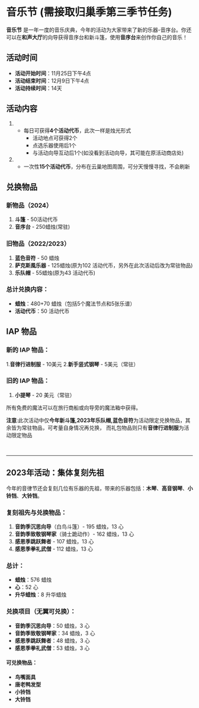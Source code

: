 # 音乐节 (需接取归巢季第三季节任务)

**音乐节** 是一年一度的音乐庆典，今年的活动为大家带来了新的乐器-音序台。你还可以在**和声大厅**的向导获得音序台和新斗篷，使用**音序台**来创作你自己的音乐！

## 活动时间
- **活动开始时间**：11月25日下午4点
- **活动结束时间**：12月9日下午4点
- **活动持续时间**：14天

## 活动内容

1. - 每日可获得**4个活动代币**，此次一样是烛光形式
     - 活动地点可获得2个
     - 点选乐器使用后1个
     - 与活动向导互动后1个(如没看到活动向导，其可能在原活动商店处)

2. - 一次性**15个活动代币**，分布在云巢地图周围，可分天慢慢寻找，不会刷新

## 兑换物品

### 新物品（2024）
1. **斗篷** - 50活动代币
2. **音序台** - 250蜡烛(常驻)

### 旧物品（2022/2023）
1. **蓝色音符** - 50 蜡烛
1. **萨克斯風乐器** - 125蜡烛(原为102 活动代币，另外在此次活动后改为常驻物品)
2. **乐队帽** - 55蜡烛(原为43 活动代币)

### 总计兑换内容：
- **蜡烛**：480+70 蜡烛（包括5个魔法节点和5张乐谱）
- **活动代币**：50 活动代币

## IAP 物品

### 新的 IAP 物品：
1.**音律行进制服** - 10美元
2.**新手竖式钢琴** - 5美元（常驻）

### 旧的 IAP 物品：
1. **小提琴** - 20 美元（常驻）

所有免费的魔法可以在旅行商船或向导旁的魔法箱中获得。

**注意**:此次活动中仅**今年新斗篷,2023年乐队帽,蓝色音符**为活动限定兑换物品，其余皆为常驻物品，可考量自身情况再兑换，
         而礼包物品则只有**音律行进制服**为活动限定物品

<br>

---

## 2023年活动：集体复刻先祖

今年的音律节还会复刻几位有乐器的先祖，带来的乐器包括：**木琴**、**高音钢琴**、**小铃铛**、**大铃铛**。

### 复刻祖先与兑换物品：
1. **音韵季沉思向导**（白鸟斗篷）- 195 蜡烛，13 心
2. **音韵季致敬钢琴家**（骑士跪动作）- 162 蜡烛，13 心
3. **感恩季跳跃舞者** - 107 蜡烛，13 心
4. **感恩季拳礼武僧** - 112 蜡烛，13 心

### 总计：
- **蜡烛**：576 蜡烛
- **心**：52 心
- **升华蜡烛**：8 升华蜡烛

### 兑换项目（无翼可兑换）：
- **音韵季沉思向导**：50 蜡烛，3 心
- **音韵季致敬钢琴家**：34 蜡烛，3 心
- **感恩季跳跃舞者**：48 蜡烛，3 心
- **感恩季拳礼武僧**：53 蜡烛，3 心

#### 可兑换物品：
- **鸟嘴面具**
- **唐老鸭发型**
- **小铃铛**
- **大铃铛**
